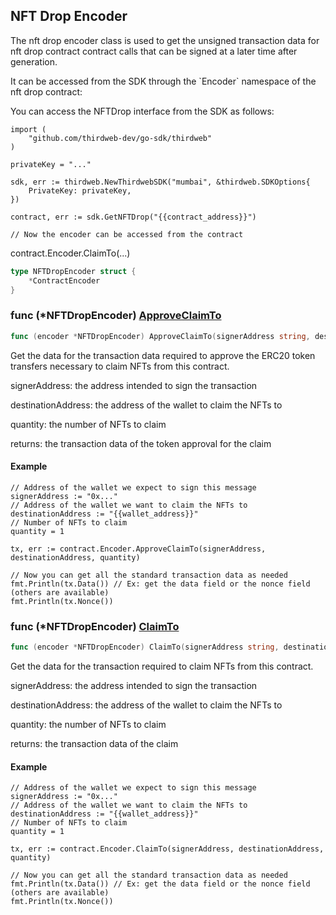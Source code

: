 
## NFT Drop Encoder

The nft drop encoder class is used to get the unsigned transaction data for nft drop contract contract calls that can be signed at a later time after generation\.

It can be accessed from the SDK through the \`Encoder\` namespace of the nft drop contract:

You can access the NFTDrop interface from the SDK as follows:

```
import (
	"github.com/thirdweb-dev/go-sdk/thirdweb"
)

privateKey = "..."

sdk, err := thirdweb.NewThirdwebSDK("mumbai", &thirdweb.SDKOptions{
	PrivateKey: privateKey,
})

contract, err := sdk.GetNFTDrop("{{contract_address}}")

// Now the encoder can be accessed from the contract
```

contract\.Encoder\.ClaimTo\(\.\.\.\)

```go
type NFTDropEncoder struct {
    *ContractEncoder
}
```

### func \(\*NFTDropEncoder\) [ApproveClaimTo](<https://github.com/thirdweb-dev/go-sdk/blob/main/thirdweb/nft_drop_encoder.go#L87>)

```go
func (encoder *NFTDropEncoder) ApproveClaimTo(signerAddress string, destinationAddress string, quantity int) (*types.Transaction, error)
```

Get the data for the transaction data required to approve the ERC20 token transfers necessary to claim NFTs from this contract\.

signerAddress: the address intended to sign the transaction

destinationAddress: the address of the wallet to claim the NFTs to

quantity: the number of NFTs to claim

returns: the transaction data of the token approval for the claim

#### Example

```
// Address of the wallet we expect to sign this message
signerAddress := "0x..."
// Address of the wallet we want to claim the NFTs to
destinationAddress := "{{wallet_address}}"
// Number of NFTs to claim
quantity = 1

tx, err := contract.Encoder.ApproveClaimTo(signerAddress, destinationAddress, quantity)

// Now you can get all the standard transaction data as needed
fmt.Println(tx.Data()) // Ex: get the data field or the nonce field (others are available)
fmt.Println(tx.Nonce())
```

### func \(\*NFTDropEncoder\) [ClaimTo](<https://github.com/thirdweb-dev/go-sdk/blob/main/thirdweb/nft_drop_encoder.go#L125>)

```go
func (encoder *NFTDropEncoder) ClaimTo(signerAddress string, destinationAddress string, quantity int) (*types.Transaction, error)
```

Get the data for the transaction required to claim NFTs from this contract\.

signerAddress: the address intended to sign the transaction

destinationAddress: the address of the wallet to claim the NFTs to

quantity: the number of NFTs to claim

returns: the transaction data of the claim

#### Example

```
// Address of the wallet we expect to sign this message
signerAddress := "0x..."
// Address of the wallet we want to claim the NFTs to
destinationAddress := "{{wallet_address}}"
// Number of NFTs to claim
quantity = 1

tx, err := contract.Encoder.ClaimTo(signerAddress, destinationAddress, quantity)

// Now you can get all the standard transaction data as needed
fmt.Println(tx.Data()) // Ex: get the data field or the nonce field (others are available)
fmt.Println(tx.Nonce())
```
